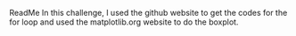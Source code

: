 ReadMe
In this challenge, I used the github website to get the codes for the for loop and used the matplotlib.org website to do the boxplot. 